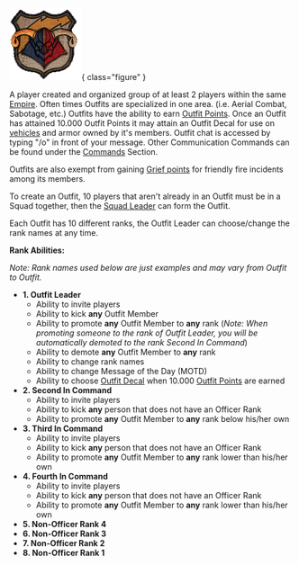 ![](../images/OutfitDecal02.gif){ class="figure" }

A player created and organized group of at least 2 players within the same
[Empire](Empire.md). Often times Outfits are specialized in one area. (i.e.
Aerial Combat, Sabotage, etc.) Outfits have the ability to earn
[Outfit Points](Outfit_Points.md). Once an Outfit has attained 10.000 Outfit
Points it may attain an Outfit Decal for use on
[vehicles](../vehicles/Vehicle.md) and armor owned by it's members. Outfit chat
is accessed by typing "/o" in front of your message. Other Communication
Commands can be found under the [Commands](../commands/Chat_Commands.md)
Section.

Outfits are also exempt from gaining [Grief points](Grief_points.md) for
friendly fire incidents among its members.

To create an Outfit, 10 players that aren't already in an Outfit must be in a
Squad together, then the [Squad Leader](Squad_Leader.md) can form the Outfit.

Each Outfit has 10 different ranks, the Outfit Leader can choose/change the rank
names at any time.

**Rank Abilities:**

_Note: Rank names used below are just examples and may vary from Outfit to
Outfit._

- **1. Outfit Leader**
  - Ability to invite players
  - Ability to kick **any** Outfit Member
  - Ability to promote **any** Outfit Member to **any** rank (_Note: When
    promoting someone to the rank of Outfit Leader, you will be automatically
    demoted to the rank Second In Command_)
  - Ability to demote **any** Outfit Member to **any** rank
  - Ability to change rank names
  - Ability to change Message of the Day (MOTD)
  - Ability to choose [Outfit Decal](Outfit_Decal.md) when 10.000
    [Outfit Points](Outfit_Points.md) are earned
- **2. Second In Command**
  - Ability to invite players
  - Ability to kick **any** person that does not have an Officer Rank
  - Ability to promote **any** Outfit Member to **any** rank below his/her own
- **3. Third In Command**
  - Ability to invite players
  - Ability to kick **any** person that does not have an Officer Rank
  - Ability to promote **any** Outfit Member to **any** rank lower than his/her
    own
- **4. Fourth In Command**
  - Ability to invite players
  - Ability to kick **any** person that does not have an Officer Rank
  - Ability to promote **any** Outfit Member to **any** rank lower than his/her
    own
- **5. Non-Officer Rank 4**
- **6. Non-Officer Rank 3**
- **7. Non-Officer Rank 2**
- **8. Non-Officer Rank 1**
